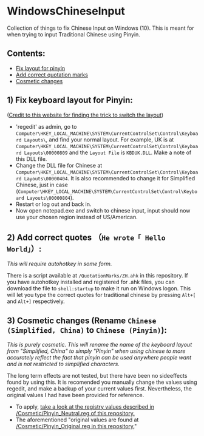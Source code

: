 # WindowsChineseInput
Collection of things to fix Chinese Input on Windows (10).
This is meant for when trying to input Traditional Chinese using Pinyin.

## Contents:
 - [Fix layout for pinyin](https://github.com/null-von-sushi/WindowsChineseInput/blob/master/README.md#1-fix-keyboard-layout-for-pinyin)
 - [Add correct quotation marks](https://github.com/null-von-sushi/WindowsChineseInput#2-add-correct-quotes-he-wrote-hello-world)
 - [Cosmetic changes](https://github.com/null-von-sushi/WindowsChineseInput#3-cosmetic-changes-rename-chinese-simplified-china-to-chinese-pinyin)

## 1) Fix keyboard layout for Pinyin:
([Credit to this website for finding the trick to switch the layout](http://xahlee.info/comp/Chinese_input_with_Dvorak.html)) 
 
 - 'regedit' as admin, go to `Computer\HKEY_LOCAL_MACHINE\SYSTEM\CurrentControlSet\Control\Keyboard Layouts\`, and find your normal layout. For example, UK is at `Computer\HKEY_LOCAL_MACHINE\SYSTEM\CurrentControlSet\Control\Keyboard Layouts\00000809` and the `Layout File` is `KBDUK.DLL`. Make a note of this DLL file.
 - Change the DLL file for Chinese at `Computer\HKEY_LOCAL_MACHINE\SYSTEM\CurrentControlSet\Control\Keyboard Layouts\00000404`. It is also recommended to change it for Simplified Chinese, just in case (`Computer\HKEY_LOCAL_MACHINE\SYSTEM\CurrentControlSet\Control\Keyboard Layouts\00000804`).
 - Restart or log out and back in.
 - Now open notepad.exe and switch to chinese input, input should now use your chosen region instead of US/American.
 
## 2) Add correct quotes （`He wrote「 Hello World」`）:
_This will require autohotkey in some form._
 
There is a script available at `/QuotationMarks/ZH.ahk` in this repository. If you have autohotkey installed and registered for .ahk files, you can download the file to `shell:startup` to make it run on Windows logon.
This will let you type the correct quotes for traditional chinese by pressing `Alt+[` and `Alt+]` respectively.
 
## 3) Cosmetic changes (Rename `Chinese (Simplified, China)` to `Chinese (Pinyin)`):
_This is purely cosmetic. This will rename the name of the keyboard layout from "Simplified, China" to simply "Pinyin" when using chinese to more accurately reflect the fact that pinyin can be used anywhere people want and is not restricted to simplified characters._
 
The long term effects are not tested, but there have been no sideeffects found by using this. It is recomended you manually change the values using regedit, and make a backup of your current values first. Nevertheless, the original values I had have been provided for reference.
 - To apply, [take a look at the registry values described in /Cosmetic/Pinyin_Neutral.reg of this repository.](https://github.com/null-von-sushi/WindowsChineseInput/blob/master/Cosmetic/Pinyin_Neutral.reg)
 - The aforementioned "original values are found at [/Cosmetic/Pinyin_Original.reg in this repository.](https://github.com/null-von-sushi/WindowsChineseInput/blob/master/Cosmetic/Pinyin_Original.reg)"

